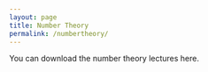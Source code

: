 ```yaml
---
layout: page
title: Number Theory
permalink: /numbertheory/
---
```

You can download the number theory lectures here. 

<!--
## congruence
## Infinitude of primes (From Larson's book?)
-->
